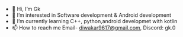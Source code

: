 - 👋 Hi, I’m Gk
- 👀 I’m interested in Software development & Android development
- 🌱 I’m currently learning C++, python,android developmet with kotlin 
- 📫 How to reach me  Email- diwakar9617@gmail.com, Discord: gk.0
